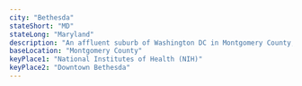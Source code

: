 ```yaml
---
city: "Bethesda"
stateShort: "MD"
stateLong: "Maryland"
description: "An affluent suburb of Washington DC in Montgomery County, known for its upscale shopping, dining, and the National Institutes of Health."
baseLocation: "Montgomery County"
keyPlace1: "National Institutes of Health (NIH)"
keyPlace2: "Downtown Bethesda"
---
```

